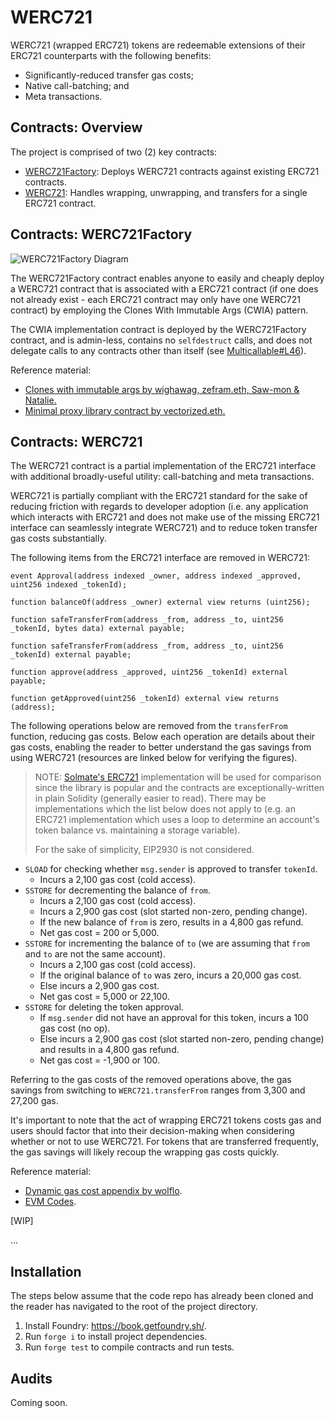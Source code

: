 # WERC721

WERC721 (wrapped ERC721) tokens are redeemable extensions of their ERC721 counterparts with the following benefits:
- Significantly-reduced transfer gas costs;
- Native call-batching; and
- Meta transactions.

## Contracts: Overview

The project is comprised of two (2) key contracts:
- [WERC721Factory](https://github.com/jpvge/WERC721/blob/master/src/WERC721Factory.sol): Deploys WERC721 contracts against existing ERC721 contracts.
- [WERC721](https://github.com/jpvge/WERC721/blob/master/src/WERC721Factory.sol): Handles wrapping, unwrapping, and transfers for a single ERC721 contract.

## Contracts: WERC721Factory

![WERC721Factory Diagram](https://github.com/jpvge/WERC721/blob/master/readme/WERC721FactoryDiagram.png?raw=true)

The WERC721Factory contract enables anyone to easily and cheaply deploy a WERC721 contract that is associated with a ERC721 contract (if one does not already exist - each ERC721 contract may only have one WERC721 contract) by employing the Clones With Immutable Args (CWIA) pattern.

The CWIA implementation contract is deployed by the WERC721Factory contract, and is admin-less, contains no `selfdestruct` calls, and does not delegate calls to any contracts other than itself (see [Multicallable#L46](https://github.com/Vectorized/solady/blob/2cfa231273fea6872c7cb70acfa134d2199aa7ea/src/utils/Multicallable.sol#L46)).

Reference material:
- [Clones with immutable args by wighawag, zefram.eth, Saw-mon & Natalie.](https://github.com/Saw-mon-and-Natalie/clones-with-immutable-args)
- [Minimal proxy library contract by vectorized.eth.](https://github.com/Vectorized/solady/blob/main/src/utils/LibClone.sol)

## Contracts: WERC721

The WERC721 contract is a partial implementation of the ERC721 interface with additional broadly-useful utility: call-batching and meta transactions.

WERC721 is partially compliant with the ERC721 standard for the sake of reducing friction with regards to developer adoption (i.e. any application which interacts with ERC721 and does not make use of the missing ERC721 interface can seamlessly integrate WERC721) and to reduce token transfer gas costs substantially.

The following items from the ERC721 interface are removed in WERC721:
```
event Approval(address indexed _owner, address indexed _approved, uint256 indexed _tokenId);

function balanceOf(address _owner) external view returns (uint256);

function safeTransferFrom(address _from, address _to, uint256 _tokenId, bytes data) external payable;

function safeTransferFrom(address _from, address _to, uint256 _tokenId) external payable;

function approve(address _approved, uint256 _tokenId) external payable;

function getApproved(uint256 _tokenId) external view returns (address);
```

The following operations below are removed from the `transferFrom` function, reducing gas costs. Below each operation are details about their gas costs, enabling the reader to better understand the gas savings from using WERC721 (resources are linked below for verifying the figures).

> NOTE: [Solmate's ERC721](https://github.com/transmissions11/solmate/blob/main/src/tokens/ERC721.sol) implementation will be used for comparison since the library is popular and the contracts are exceptionally-written in plain Solidity (generally easier to read). There may be implementations which the list below does not apply to (e.g. an ERC721 implementation which uses a loop to determine an account's token balance vs. maintaining a storage variable).
>
> For the sake of simplicity, EIP2930 is not considered.

- `SLOAD` for checking whether `msg.sender` is approved to transfer `tokenId`.
    - Incurs a 2,100 gas cost (cold access).
- `SSTORE` for decrementing the balance of `from`.
    - Incurs a 2,100 gas cost (cold access).
    - Incurs a 2,900 gas cost (slot started non-zero, pending change).
    - If the new balance of `from` is zero, results in a 4,800 gas refund.
    - Net gas cost = 200 or 5,000.
- `SSTORE` for incrementing the balance of `to` (we are assuming that `from` and `to` are not the same account).
    - Incurs a 2,100 gas cost (cold access).
    - If the original balance of `to` was zero, incurs a 20,000 gas cost.
    - Else incurs a 2,900 gas cost.
    - Net gas cost = 5,000 or 22,100.
- `SSTORE` for deleting the token approval.
    - If `msg.sender` did not have an approval for this token, incurs a 100 gas cost (no op).
    - Else incurs a 2,900 gas cost (slot started non-zero, pending change) and results in a 4,800 gas refund.
    - Net gas cost = -1,900 or 100.

Referring to the gas costs of the removed operations above, the gas savings from switching to `WERC721.transferFrom` ranges from 3,300 and 27,200 gas.

It's important to note that the act of wrapping ERC721 tokens costs gas and users should factor that into their decision-making when considering whether or not to use WERC721. For tokens that are transferred frequently, the gas savings will likely recoup the wrapping gas costs quickly.

Reference material:
- [Dynamic gas cost appendix by wolflo](https://github.com/wolflo/evm-opcodes/blob/main/gas.md).
- [EVM Codes](https://www.evm.codes/?fork=shanghai).

[WIP]

...

## Installation

The steps below assume that the code repo has already been cloned and the reader has navigated to the root of the project directory.

1. Install Foundry: https://book.getfoundry.sh/.
2. Run `forge i` to install project dependencies.
3. Run `forge test` to compile contracts and run tests.

## Audits

Coming soon.
